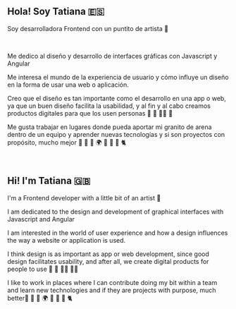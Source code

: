 
## Hola! Soy Tatiana 🇪🇸

<p>Soy desarrolladora Frontend con un puntito de artista 🎨</p> </br>
<p>Me dedico al diseño y desarrollo de interfaces gráficas con Javascript y Angular</p>
<p>Me interesa el mundo de la experiencia de usuario y cómo influye un diseño en la forma de usar una web o aplicación.</br> 
<p>Creo que el diseño es tan importante como el desarrollo en una app o web, ya que un buen diseño facilita la usabilidad, y al fin y al cabo creamos productos digitales para que los usen personas 👧 👦 👱‍♀️ 👨‍ </p>
<p>Me gusta trabajar en lugares donde pueda aportar mi granito de arena dentro de un equipo y aprender nuevas tecnologías y si son proyectos con propósito, mucho mejor 🍃 🌳 🎋 🌍 🐇 🐒 🐘 🐈 </p>
</br>

## Hi! I'm Tatiana 🇬🇧
<p>I'm a Frontend developer with a little bit of an artist 🎨</p>
<p>I am dedicated to the design and development of graphical interfaces with Javascript and Angular</p>
<p>I am interested in the world of user experience and how a design influences the way a website or application is used. </br>
<p>I think design is as important as app or web development, since good design facilitates usability, and after all, we create digital products for people to use 👧 👦 👱‍♀️ 👨‍🦱 </p>
<p>I like to work in places where I can contribute doing my bit within a team and learn new technologies and if they are projects with purpose, much better🍃 🌳 🎋 🌍 🐇 🐒 🐘 🐈 </p>
